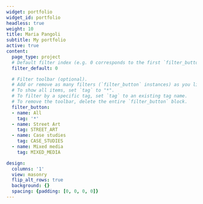 ```yaml
---
widget: portfolio
widget_id: portfolio
headless: true
weight: 10
title: Maria Pangoli
subtitle: My portfolio
active: true
content:
  page_type: project
  # Default filter index (e.g. 0 corresponds to the first `filter_button` instance below).
  filter_default: 0

  # Filter toolbar (optional).
  # Add or remove as many filters (`filter_button` instances) as you like.
  # To show all items, set `tag` to "*".
  # To filter by a specific tag, set `tag` to an existing tag name.
  # To remove the toolbar, delete the entire `filter_button` block.
  filter_button:
  - name: All
    tag: '*'
  - name: Street Art
    tag: STREET_ART
  - name: Case studies
    tag: CASE_STUDIES
  - name: Mixed media
    tag: MIXED_MEDIA

design:
  columns: '1'
  view: masonry
  flip_alt_rows: true
  background: {}
  spacing: {padding: [0, 0, 0, 0]}
---
```

